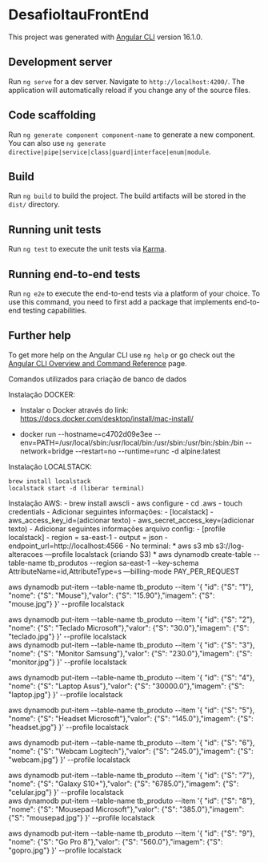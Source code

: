 # DesafioItauFrontEnd

This project was generated with [Angular CLI](https://github.com/angular/angular-cli) version 16.1.0.

## Development server

Run `ng serve` for a dev server. Navigate to `http://localhost:4200/`. The application will automatically reload if you change any of the source files.

## Code scaffolding

Run `ng generate component component-name` to generate a new component. You can also use `ng generate directive|pipe|service|class|guard|interface|enum|module`.

## Build

Run `ng build` to build the project. The build artifacts will be stored in the `dist/` directory.

## Running unit tests

Run `ng test` to execute the unit tests via [Karma](https://karma-runner.github.io).

## Running end-to-end tests

Run `ng e2e` to execute the end-to-end tests via a platform of your choice. To use this command, you need to first add a package that implements end-to-end testing capabilities.

## Further help

To get more help on the Angular CLI use `ng help` or go check out the [Angular CLI Overview and Command Reference](https://angular.io/cli) page.

Comandos utilizados para criação de banco de dados



Instalação DOCKER:
- Instalar o Docker através do link: https://docs.docker.com/desktop/install/mac-install/
* docker run --hostname=c4702d09e3ee --env=PATH=/usr/local/sbin:/usr/local/bin:/usr/sbin:/usr/bin:/sbin:/bin --network=bridge --restart=no --runtime=runc -d alpine:latest


Instalação LOCALSTACK:

	brew install localstack 
	localstack start -d (liberar terminal)


Instalação AWS:
    - brew install awscli
    - aws configure
    - cd .aws
    - touch credentials
    - Adicionar seguintes informações:
        -  [localstack]
        - aws_access_key_id=(adicionar texto)
        - aws_secret_access_key=(adicionar texto)
    - Adicionar seguintes informações arquivo config:
            - [profile localstack]
            - region = sa-east-1
            - output = json
            - endpoint_url=http://localhost:4566
    - No terminal:
        * aws s3 mb s3://log-alteracoes —profile localstack (criando S3)
        * aws dynamodb create-table --table-name tb_produtos --region sa-east-1 --key-schema AttributeName=id,AttributeType=s —billing-mode PAY_PER_REQUEST




aws dynamodb put-item  --table-name tb_produto  --item '{ "id": {"S": "1"}, "nome": {"S": "Mouse"},"valor": {"S": "15.90"},"imagem": {"S": "mouse.jpg"} }' --profile localstack                    

 aws dynamodb put-item  --table-name tb_produto  --item '{ "id": {"S": "2"}, "nome": {"S": "Teclado Microsoft"},"valor": {"S": "30.0"},"imagem": {"S": "teclado.jpg"} }' --profile localstack                    
 aws dynamodb put-item  --table-name tb_produto  --item '{ "id": {"S": "3"}, "nome": {"S": "Monitor Samsung"},"valor": {"S": "230.0"},"imagem": {"S": "monitor.jpg"} }' --profile localstack                    
 
 aws dynamodb put-item  --table-name tb_produto  --item '{ "id": {"S": "4"}, "nome": {"S": "Laptop Asus"},"valor": {"S": "30000.0"},"imagem": {"S": "laptop.jpg"} }' --profile localstack                    
 
 aws dynamodb put-item  --table-name tb_produto  --item '{ "id": {"S": "5"}, "nome": {"S": "Headset Microsoft"},"valor": {"S": "145.0"},"imagem": {"S": "headset.jpg"} }' --profile localstack                    
 
 aws dynamodb put-item  --table-name tb_produto  --item '{ "id": {"S": "6"}, "nome": {"S": "Webcam Logitech"},"valor": {"S": "245.0"},"imagem": {"S": "webcam.jpg"} }' --profile localstack                    

 aws dynamodb put-item  --table-name tb_produto  --item '{ "id": {"S": "7"}, "nome": {"S": "Galaxy S10+"},"valor": {"S": "6785.0"},"imagem": {"S": "celular.jpg"} }' --profile localstack  
 aws dynamodb put-item  --table-name tb_produto  --item '{ "id": {"S": "8"}, "nome": {"S": "Mousepad Microsoft"},"valor": {"S": "385.0"},"imagem": {"S": "mousepad.jpg"} }' --profile localstack                                      

 aws dynamodb put-item  --table-name tb_produto  --item '{ "id": {"S": "9"}, "nome": {"S": "Go Pro 8"},"valor": {"S": "560.0"},"imagem": {"S": "gopro.jpg"} }' --profile localstack                    
                   
